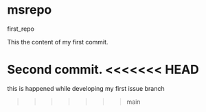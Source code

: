 # msrepo
first_repo

This the content of my first commit.

Second commit.
<<<<<<< HEAD
=======

this is happened while developing my first issue branch
>>>>>>> main
